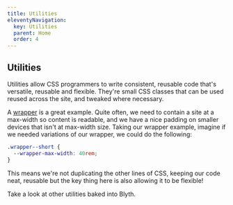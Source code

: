 ```yaml
---
title: Utilities
eleventyNavigation:
  key: Utilities
  parent: Home
  order: 4
---
```


## Utilities

Utilities allow CSS programmers to write consistent, reusable code that's versatile, reusable and flexible. They're small CSS classes that can be used reused across the site, and tweaked where necessary.

A [wrapper](/docs/utilities/wrapper) is a great example. Quite often, we need to contain a site at a max-width so content is readable, and we have a nice padding on smaller devices that isn't at max-width size. Taking our wrapper example, imagine if we needed variations of our wrapper, we could do the following:

```css
.wrapper--short {
  --wrapper-max-width: 40rem;
}
```

This means we're not duplicating the other lines of CSS, keeping our code neat, reusable but the key thing here is also allowing it to be flexible!

Take a look at other utilities baked into Blyth.

